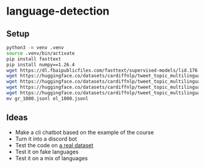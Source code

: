 # language-detection

## Setup

```bash
python3 -m venv .venv
source .venv/bin/activate
pip install fasttext
pip install numpy==1.26.4
wget https://dl.fbaipublicfiles.com/fasttext/supervised-models/lid.176.bin
wget https://huggingface.co/datasets/cardiffnlp/tweet_topic_multilingual/resolve/main/dataset/es/es_1000.jsonl
wget https://huggingface.co/datasets/cardiffnlp/tweet_topic_multilingual/resolve/main/dataset/en/en_1000.jsonl
wget https://huggingface.co/datasets/cardiffnlp/tweet_topic_multilingual/resolve/main/dataset/gr/gr_1000.jsonl
wget https://huggingface.co/datasets/cardiffnlp/tweet_topic_multilingual/resolve/main/dataset/ja/ja_1000.jsonl
mv gr_1000.jsonl el_1000.jsonl

```

## Ideas

- Make a cli chatbot based on the example of the course
- Turn it into a discord bot
- Test the code on [a real dataset](https://huggingface.co/datasets/cardiffnlp/tweet_topic_multilingual)
- Test it on fake languages
- Test it on a mix of languages
